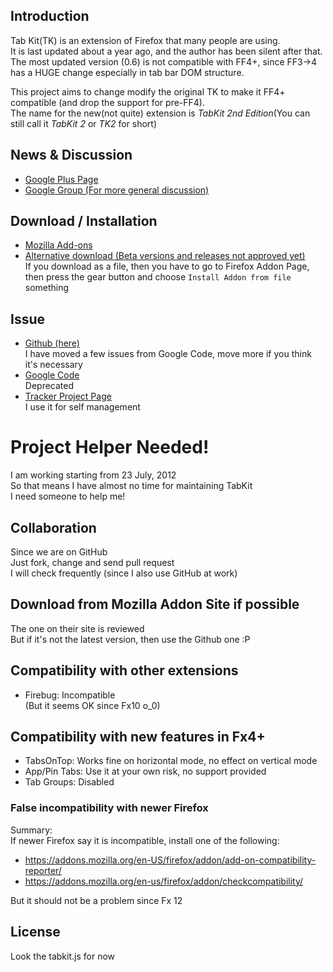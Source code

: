 ## Introduction
Tab Kit(TK) is an extension of Firefox that many people are using.  
It is last updated about a year ago, and the author has been silent after that.  
The most updated version (0.6) is not compatible with FF4+, since FF3->4 has a HUGE change especially in tab bar DOM structure.

This project aims to change modify the original TK to make it FF4+ compatible (and drop the support for pre-FF4).  
The name for the new(not quite) extension is *TabKit 2nd Edition*(You can still call it *TabKit 2* or *TK2* for short)

## News & Discussion
* [Google Plus Page](https://plus.google.com/106534394150015066907)  
* [Google Group (For more general discussion)](http://groups.google.com/group/tabkit-2nd-edition)  

## Download / Installation
* [Mozilla Add-ons](https://addons.mozilla.org/en-US/firefox/addon/tabkit-2nd-edition/)  
* [Alternative download (Beta versions and releases not approved yet)](http://www.mediafire.com/?i17mt3o435ngm)  
If you download as a file, then you have to go to Firefox Addon Page, then press the gear button and choose `Install Addon from file` something

## Issue
* [Github (here)](https://github.com/PikachuEXE/tabkit2/issues)  
I have moved a few issues from Google Code, move more if you think it's necessary
* [Google Code](http://code.google.com/p/tabkit-2nd-edition/issues/list)  
Deprecated
* [Tracker Project Page](https://www.pivotaltracker.com/projects/620731)  
I use it for self management

# Project Helper Needed!
I am working starting from 23 July, 2012  
So that means I have almost no time for maintaining TabKit  
I need someone to help me!

## Collaboration
Since we are on GitHub  
Just fork, change and send pull request  
I will check frequently (since I also use GitHub at work)

## Download from Mozilla Addon Site if possible  
The one on their site is reviewed  
But if it's not the latest version, then use the Github one :P

## Compatibility with other extensions

* Firebug: Incompatible  
(But it seems OK since Fx10 o_0)

## Compatibility with new features in Fx4+
  * TabsOnTop: Works fine on horizontal mode, no effect on vertical mode
  * App/Pin Tabs: Use it at your own risk, no support provided
  * Tab Groups: Disabled

### False incompatibility with newer Firefox
Summary:  
If newer Firefox say it is incompatible, install one of the following:  
* https://addons.mozilla.org/en-US/firefox/addon/add-on-compatibility-reporter/
* https://addons.mozilla.org/en-us/firefox/addon/checkcompatibility/

But it should not be a problem since Fx 12

## License
Look the tabkit.js for now
